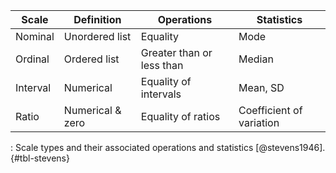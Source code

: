 | Scale    | Definition          | Operations                | Statistics               |
|----------|---------------------|---------------------------|--------------------------|
| Nominal  | Unordered list      | Equality                  | Mode                     |
| Ordinal  | Ordered list        | Greater than or less than | Median                   |
| Interval | Numerical           | Equality of intervals     | Mean, SD                 |
| Ratio    | Numerical & zero    | Equality of ratios        | Coefficient of variation |


: Scale types and their associated operations and statistics [@stevens1946]. {#tbl-stevens}